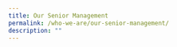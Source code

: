 ```yaml
---
title: Our Senior Management
permalink: /who-we-are/our-senior-management/
description: ""
---
```



